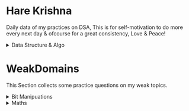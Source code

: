 # Hare Krishna
Daily data of my practices on DSA, This is for self-motivation to do more every next day & ofcourse for a great consistency, Love & Peace!

<details>
  <summary>Data Structure & Algo</summary>
  
| # | Total Questions | Question Topic | Platform | Remark
| --- | --- | --- | --- | --- |
| Day01 |  | Reccursion |  | Today was great!
 
</details>


# WeakDomains
This Section collects some practice questions on my weak topics.

<details>
  <summary>Bit Manipuations</summary>
  
| Date | Total Questions | Platform | Remark
| --- | --- | --- | --- |
| 02.Sept.22 |  |  |  |
 
</details>

<details>
  <summary>Maths</summary>
  
| Date | Total Questions | Platform | Remark
| --- | --- | --- | --- |
| 02.Sept.22 |  |  |  |
 
</details>


